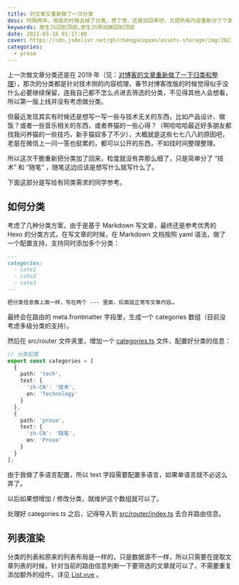 ```yaml
---
title: 对文章又重新做了一次分类
desc: 时隔两年，改版的时候去掉了分类，想了想，还是加回来吧，又把所有内容重新分了个类。
keywords: 原生JS回到顶部,原生JS带动画回到顶部
date: 2021-03-16 01:17:00
cover: https://cdn.jsdelivr.net/gh/chengpeiquan/assets-storage/img/2021/03/20210316012416.jpg
categories: 
  - prose
---
```


上一次做文章分类还是在 2019 年（见：[对博客的文章重新做了一下归类和整理](https://chengpeiquan.com/article/blog-articles-sort-out.html)），那次的分类都是针对技术侧的内容梳理，春节对博客改版的时候觉得似乎没什么必要继续保留，连我自己都不怎么点进去筛选的分类，不见得其他人会想看，所以第一版上线并没有考虑做分类。

但最近发现其实有时候还是想写一写一些与技术无关的东西，比如产品设计、做饭？或者一些音乐相关的东西，或者养猫的一些心得？（啊哈哈哈最近好多朋友都找我问养猫的一些技巧，新手猫奴多了不少），大概就是这些七七八八的原因吧，老是在微信上一问一答也挺累的，都可以公开的东西，不如找时间整理整理。

所以这次干脆重新把分类加了回来，粒度就没有弄那么细了，只是简单分了 “技术” 和 “随笔” ，随笔这边应该是想写什么就写什么了。

下面这部分是写给有同类需求的同学参考。

## 如何分类

考虑了几种分类方案，由于是基于 Markdown 写文章，最终还是参考优秀的 Hexo 的分类方式，在写文章的时候，在 Markdown 文档按照 yaml 语法，做了一个配置支持，支持同时添加多个分类：

```md
---
categories: 
  - cate1
  - cate2
  - cate3
---

把分类信息像上面一样，写在两个 --- 里面，后面就正常写文章内容…
```

最终会在路由的 meta.frontmatter 字段里，生成一个 categories 数组（目前没考虑多级分类的支持）。

然后在 src/router 文件夹里，增加一个 [categories.ts](https://github.com/chengpeiquan/chengpeiquan.com/blob/main/src/router/categories.ts) 文件，配置好分类的信息：

```ts
// 分类配置
export const categories = [
  {
    path: 'tech',
    text: {
      'zh-CN': '技术',
      en: 'Technology'
    }
  },
  {
    path: 'prose',
    text: {
      'zh-CN': '随笔',
      en: 'Prose'
    }
  }
];
```

由于我做了多语言配置，所以 text 字段需要配置多语言，如果单语言就不必这么弄了。

以后如果想增加 / 修改分类，就维护这个数组就可以了。

处理好 categories.ts 之后，记得导入到 [src/router/index.ts](https://github.com/chengpeiquan/chengpeiquan.com/blob/main/src/router/index.ts) 去合并路由信息。

## 列表渲染

分类的列表和原来的列表布局是一样的，只是数据源不一样，所以只需要在提取文章列表的时候，针对当前的路由信息判断一下要筛选的文章就可以了，不需要重复添加额外的组件，详见 
[List.vue](https://github.com/chengpeiquan/chengpeiquan.com/blob/main/src/components/blog/List.vue) 。
